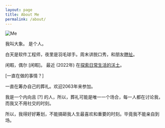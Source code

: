 ```yaml
---
layout: page
title: About Me
permalink: /about/
---
```


![Me](https://i.imgur.com/OJjTJOt.jpg)

我叫大象。 是个人。

白天是软件工程师，夜里是羽毛球手。周末讲脱口秀，和朋友[瞎扯](https://xiangyigegeng.club/)。

闲暇，偶尔 [闲暇]。  最近 (2022年) 在[探索日常生活的沃土](http://newsletter.willwang.cc/)。

[一直在做的事情？]

一直在筹办自己的葬礼。欢迎2063年来参加。

我是一个内向且 [?] 的人，所以，葬礼可能是唯一一个场合，每一人都在讨论我，而我又不用社交的时刻。

所以，我得好好筹划，不能搞砸我人生最喜欢和重要的时刻。毕竟我不能亲自到场。

 